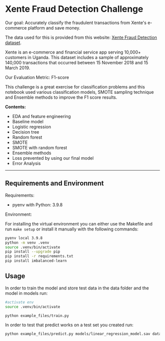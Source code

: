# __Xente Fraud Detection Challenge__

Our goal: Accurately classify the fraudulent transactions from Xente's e-commerce platform and save money.

The data used for this is provided from this website: [Xente Fraud Detection dataset](https://zindi.africa/competitions/xente-fraud-detection-challenge/data).

Xente is an e-commerce and financial service app serving 10,000+ customers in Uganda. This dataset includes a sample of approximately 140,000 transactions that occurred between 15 November 2018 and 15 March 2019.

Our Evaluation Metric: F1-score

This challenge is a great exercise for classification problems and this notebook used various classification models, SMOTE sampling technique and Ensemble methods to improve the F1 score results. 

__Contents:__

- EDA and feature engineering
- Baseline model
- Logistic regression
- Decision tree
- Random forest
- SMOTE
- SMOTE with random forest
- Ensemble methods
- Loss prevented by using our final model
- Error Analysis


---
## Requirements and Environment

Requirements:
- pyenv with Python: 3.9.8

Environment: 

For installing the virtual environment you can either use the Makefile and run `make setup` or install it manually with the following commands: 

```Bash
pyenv local 3.9.8
python -m venv .venv
source .venv/bin/activate
pip install --upgrade pip
pip install -r requirements.txt
pip install imbalanced-learn
```

## Usage

In order to train the model and store test data in the data folder and the model in models run:

```bash
#activate env
source .venv/bin/activate

python example_files/train.py  
```

In order to test that predict works on a test set you created run:

```bash
python example_files/predict.py models/linear_regression_model.sav data/X_test.csv data/y_test.csv
```
